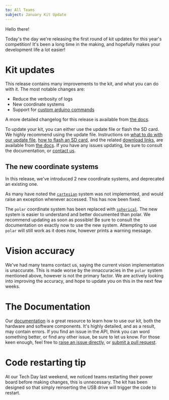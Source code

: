 ```yaml
---
to: All Teams
subject: January Kit Update
---
```


Hello there!

Today's the day we're releasing the first round of kit updates for this year's competition! It's been a long time in the making, and hopefully makes your development life a lot easier!

# Kit updates
This release contains many improvements to the kit, and what you can do with it. The most notable changes are:
- Reduce the verbosity of logs
- New coordinate systems
- Support for [custom arduino commands](https://docs.sourcebots.co.uk/api/servo-assembly/arduino-commands/)

A more detailed changelog for this release is available from [the docs](https://docs.sourcebots.co.uk/updates/jan-2018/).

To update your kit, you can either use the update file or flash the SD card. We highly recommend using the update file. Instructions on [what to do with our update file](https://docs.sourcebots.co.uk/kit/pi/update-file/), [how to flash an SD card](https://docs.sourcebots.co.uk/kit/pi/sd-card/), and the related [download links](https://docs.sourcebots.co.uk/updates/jan-2018/), are available from [the docs](https://docs.sourcebots.co.uk/kit/pi/#updating-your-pi). If you have any issues updating, be sure to consult the documentation, or [contact us](techsupport@sourcebots.co.uk).

## The new coordinate systems
In this release, we've introduced 2 new coordinate systems, and deprecated an existing one.

As many have noted the [`cartesian`](https://docs.sourcebots.co.uk/api/vision/coordinates/#cartesian-coordinates) system was not implemented, and would raise an exception whenever accessed. This has now been fixed.
 
The `polar` coordinate system has been replaced with [`spherical`](https://docs.sourcebots.co.uk/api/vision/coordinates/#spherical-coordinates). The new system is easier to understand and better documented than polar. We recommend updating as soon as possible! Be sure to consult the documentation on exactly now to use the new system. Attempting to use `polar` will still work as it does now, however prints a warning message.
 
# Vision accuracy
We've had many teams contact us, saying the current vision implementation is unaccurate. This is made worse by the innaccuracies in the `polar` system mentioned above, however is not the primary factor. We are actively looking into improving the accuracy, and hope to update you on this in the next few weeks.

# The Documentation
Our [documentation](https://docs.sourcebots.co.uk) is a great resource to learn how to use our kit, both the hardware and software components. It's highly detailed, and as a result, may contain errors. If you find an issue in the API, think you can word something better, or find any other issue, be sure to let us know. For those keen enough, feel free to [raise an issue directly](https://github.com/sourcebots/docs/issues), or [submit a pull request](https://github.com/sourcebots/docs/pulls).

# Code restarting tip
At our Tech Day last weekend, we noticed teams restarting their power board before making changes, this is unnecessary. The kit has been designed so that simply reinserting the USB drive will trigger the code to restart.
 
